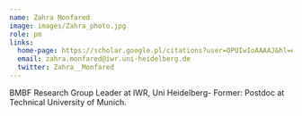 ```yaml
---
name: Zahra Monfared
image: images/Zahra_photo.jpg
role: pm
links:
  home-page: https://scholar.google.pl/citations?user=OPUIwIoAAAAJ&hl=en
  email: zahra.monfared@iwr.uni-heidelberg.de 
  twitter: Zahra__Monfared
---
```


BMBF Research Group Leader at IWR, Uni Heidelberg- Former: Postdoc at Technical University of Munich.
